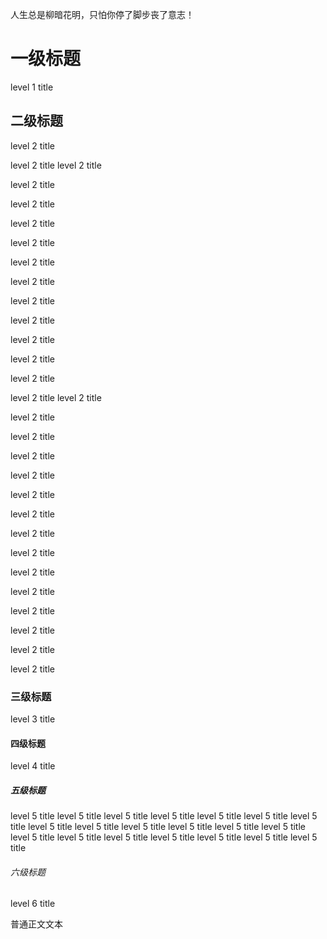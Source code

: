 人生总是柳暗花明，只怕你停了脚步丧了意志！

# 一级标题
level 1 title

## 二级标题
level 2 title

level 2 title
level 2 title

level 2 title

level 2 title

level 2 title

level 2 title

level 2 title

level 2 title

level 2 title

level 2 title

level 2 title

level 2 title

level 2 title

level 2 title
level 2 title

level 2 title

level 2 title

level 2 title

level 2 title

level 2 title

level 2 title

level 2 title

level 2 title

level 2 title

level 2 title

level 2 title

level 2 title

level 2 title

level 2 title


### 三级标题
level 3 title

#### 四级标题
level 4 title

##### 五级标题
level 5 title
level 5 title
level 5 title
level 5 title
level 5 title
level 5 title
level 5 title
level 5 title
level 5 title
level 5 title
level 5 title
level 5 title
level 5 title
level 5 title
level 5 title
level 5 title
level 5 title
level 5 title
level 5 title
level 5 title

###### 六级标题
level 6 title

普通正文文本
